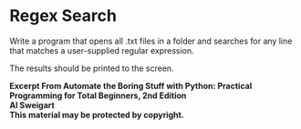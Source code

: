
# Regex Search

Write a program that opens all .txt files in a folder and searches for any line that matches a user-supplied regular expression.

The results should be printed to the screen.

**Excerpt From Automate the Boring Stuff with Python: Practical Programming for Total Beginners, 2nd Edition  
Al Sweigart  
This material may be protected by copyright.**